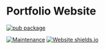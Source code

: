 # Portfolio Website
[![pub package](https://img.shields.io/badge/iamvpa-FPS%20Coder-green)](https://pub.dartlang.org/packages/flutter_tags)

[![Maintenance](https://img.shields.io/badge/Maintained%3F-yes-green.svg)](https://GitHub.com/Naereen/StrapDown.js/graphs/commit-activity)
[![Website shields.io](https://img.shields.io/website-up-down-green-red/http/shields.io.svg)](http://shields.io/)
